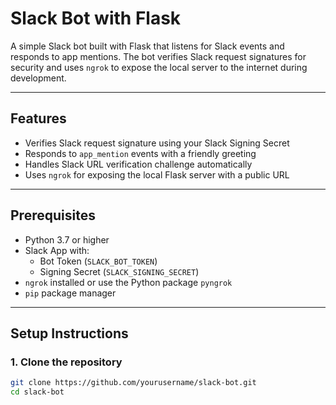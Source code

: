 # Slack Bot with Flask

A simple Slack bot built with Flask that listens for Slack events and responds to app mentions. The bot verifies Slack request signatures for security and uses `ngrok` to expose the local server to the internet during development.

---

## Features

- Verifies Slack request signature using your Slack Signing Secret
- Responds to `app_mention` events with a friendly greeting
- Handles Slack URL verification challenge automatically
- Uses `ngrok` for exposing the local Flask server with a public URL

---

## Prerequisites

- Python 3.7 or higher
- Slack App with:
  - Bot Token (`SLACK_BOT_TOKEN`)
  - Signing Secret (`SLACK_SIGNING_SECRET`)
- `ngrok` installed or use the Python package `pyngrok`
- `pip` package manager

---

## Setup Instructions

### 1. Clone the repository

```bash
git clone https://github.com/yourusername/slack-bot.git
cd slack-bot

